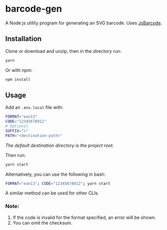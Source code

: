 # barcode-gen

A Node.js utility program for generating an SVG barcode. Uses [JsBarcode](https://github.com/lindell/JsBarcode).

## Installation

Clone or download and unzip, then in the directory run:

```bash
yarn
```

Or with npm:

```bash
npm install
```

## Usage

Add an `.env.local` file with:

```bash
FORMAT="ean13"
CODE="12345678912"
# Optional
SUFFIX=">"
PATH="<destination-path>"
```

*The default destination directory is the project root.*

Then run:

```bash
yarn start
```

Alternatively, you can use the following in bash:

```bash
FORMAT="ean13"; CODE="12345678912"; yarn start
```

A similar method can be used for other CLIs.

### Note:

1. If the code is invalid for the format specified, an error will be shown.
2. You can omit the checksum.
